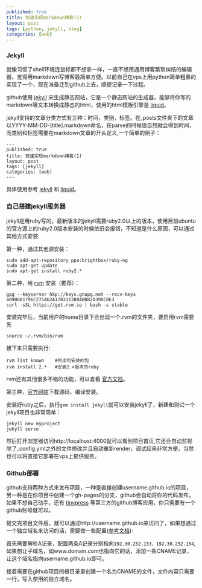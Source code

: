 ```yaml
---
published: true
title: 快速实现markdown博客(1)
layout: post
tags: [python, jekyll, blog]
categories: [web]
---
```

### Jekyll
就像习惯了shell环境连鼠标都不想拿一样，一直不想用通用博客繁琐纠结的编辑器，觉得用markdown写博客最简单方便。以前自己在vps上用python简单粗暴的实现了一个，现在准备迁到github上去，顺便记录一下过程。

github使用 [jekyll](http://jekyll.bootcss.com/) 来生成静态网站，它是一个静态网站的生成器，能够将你写的markdown等文本转换成静态的html，使用的html模板引擎是  [liquid](https://shopify.github.io/liquid/)。

jekyll支持的文章分类方式有三种：时间，类别，标签。在_posts文件夹下的文章以YYYY-MM-DD-[title].markdown命名，在parse的时候很自然就会得到时间，而类别和标签需要在markdown文章的开头定义,一个简单的例子：

```
---
published: true
title: 快速实现markdown博客(1)
layout: post
tags: [jekyll]
categories: [web]
---
```

具体使用参考 [jekyll](http://jekyll.bootcss.com/) 和 [liquid](https://shopify.github.io/liquid/)。

### 自己搭建jekyll服务器

jekyll是用ruby写的，最新版本的jekyll需要ruby2.0以上的版本，使用目前ubuntu的官方源上的ruby2.0版本安装的时候依旧会报错，不知道是什么原因，可以通过其他方式安装:

第一种，通过其他源安装：

```
sudo add-apt-repository ppa:brightbox/ruby-ng
sudo apt-get update
sudo apt-get install ruby2.*
```

第二种，用 [rvm](https://rvm.io/) 安装（推荐）：

```
gpg --keyserver hkp://keys.gnupg.net --recv-keys 409B6B1796C275462A1703113804BB82D39DC0E3
curl -sSL https://get.rvm.io | bash -s stable
```
安装完毕后，当前用户的home目录下会出现一个.rvm的文件夹，要启用rvm需要先
```
source ~/.rvm/bin/rvm
```
接下来只需要执行:

```
rvm list known    #列出可安装的包
rvm install 2.*   #安装2.×版本的ruby
```

rvm还有其他很多不错的功能，可以查看 [官方文档](https://rvm.io/)。

第三种，[官方网站](https://www.ruby-lang.org/)下载源码，编译安装。

安装好ruby之后，执行`gem install jekyll`就可以安装jekyll了，新建和测试一个jekyll项目也非常简单：

```
jekyll new myproject
jekyll serve
```

然后打开浏览器访问http://localhost:4000就可以看到项目首页,它还会自动监视除了_config.yml之外的文件修改并且自动重新render，调试起来非常方便，当然也可以将直接它部署在vps上提供服务。

### Github部署

github支持两种方式来发布项目，一种是直接创建username.github.io的项目，另一种是在你项目中创建一个gh-pages的分支，github会自动将你的代码发布。如果不想自己动手，还有 [tinypress](http://tinypress.co) 等第三方的github博客应用，你只需要有一个github账号就可以。

提交完项目文件后，就可以通过http://username.github.io来访问了，如果想通过一个独立域名来访问的话，需要做一些配置([参考文档](https://help.github.com/articles/using-a-custom-domain-with-github-pages/)):

首先需要解析A记录，配置两条A记录分别指向```192.30.252.153，192.30.252.154```,如果想让子域名，如www.domain.com也指向它的话，添加一条CNAME记录，让这个域名指向username.github.io即可。

接着需要在github项目的根目录里创建一个名为CNAME的文件，文件内容只需要一行，写入使用的独立域名。
